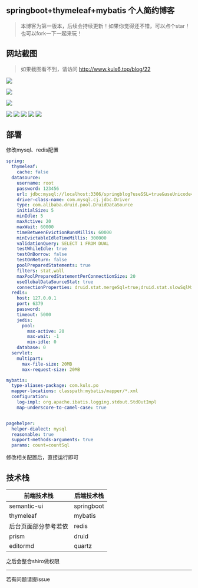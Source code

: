 ## springboot+thymeleaf+mybatis 个人简约博客

> 本博客为第一版本，后续会持续更新！如果你觉得还不错，可以点个star！也可以fork一下一起来玩！


## 网站截图
> 如果截图看不到，请访问 http://www.kuls6.top/blog/22
>
![](https://github.com/hellokuls/blog/blob/master/imgs/1.png)

![](https://github.com/hellokuls/blog/blob/master/imgs/2.png)

![](https://github.com/hellokuls/blog/blob/master/imgs/3.png)

![](https://github.com/hellokuls/blog/blob/master/imgs/4.png)
![](https://github.com/hellokuls/blog/blob/master/imgs/5.png)
![](https://github.com/hellokuls/blog/blob/master/imgs/6.png)
![](https://github.com/hellokuls/blog/blob/master/imgs/7.png)
![](https://github.com/hellokuls/blog/blob/master/imgs/8.png)


## 部署
修改mysql、redis配置
```yaml
spring:
  thymeleaf:
    cache: false
  datasource:
    username: root
    password: 123456
    url: jdbc:mysql://localhost:3306/springblog?useSSL=true&useUnicode=true&characterEncoding=UTF-8&serverTimezone=Asia/Shanghai
    driver-class-name: com.mysql.cj.jdbc.Driver
    type: com.alibaba.druid.pool.DruidDataSource
    initialSize: 5
    minIdle: 5
    maxActive: 20
    maxWait: 60000
    timeBetweenEvictionRunsMillis: 60000
    minEvictableIdleTimeMillis: 300000
    validationQuery: SELECT 1 FROM DUAL
    testWhileIdle: true
    testOnBorrow: false
    testOnReturn: false
    poolPreparedStatements: true
    filters: stat,wall
    maxPoolPreparedStatementPerConnectionSize: 20
    useGlobalDataSourceStat: true
    connectionProperties: druid.stat.mergeSql=true;druid.stat.slowSqlMillis=500
  redis:
    host: 127.0.0.1
    port: 6379
    password:
    timeout: 5000
    jedis:
      pool:
        max-active: 20
        max-wait: -1
        min-idle: 0
    database: 0
  servlet:
    multipart:
      max-file-size: 20MB
      max-request-size: 20MB

mybatis:
  type-aliases-package: com.kuls.po
  mapper-locations: classpath:mybatis/mapper/*.xml
  configuration:
    log-impl: org.apache.ibatis.logging.stdout.StdOutImpl
    map-underscore-to-camel-case: true


pagehelper:
  helper-dialect: mysql
  reasonable: true
  support-methods-arguments: true
  params: count=countSql

```

修改相关配置后，直接运行即可

## 技术栈

| 前端技术栈 | 后端技术栈 |
| ---------- | ---------- |
|      semantic-ui      |   springboot         |
|     thymeleaf       |  mybatis          |
|    后台页面部分参考若依        |  redis          |
|      prism      |  druid          |
|      editormd      |  quartz          |

之后会整合shiro做权限

---
若有问题请提issue

